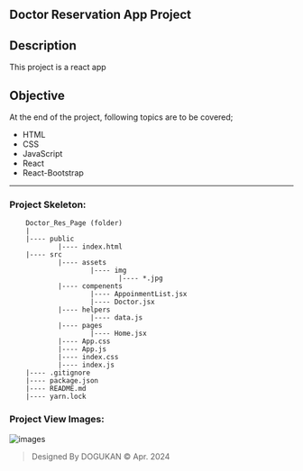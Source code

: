 ## Doctor Reservation App Project

## Description
This project is a react app

## Objective
At the end of the project, following topics are to be covered;
* HTML
* CSS
* JavaScript
* React
* React-Bootstrap

-----

### Project Skeleton:

```
    Doctor_Res_Page (folder)
    |
    |---- public
            |---- index.html
    |---- src
            |---- assets
                    |---- img
                           |---- *.jpg
            |---- compenents
                    |---- AppoinmentList.jsx
                    |---- Doctor.jsx
            |---- helpers
                    |---- data.js
            |---- pages
                    |---- Home.jsx
            |---- App.css
            |---- App.js
            |---- index.css                                
            |---- index.js                                   
    |---- .gitignore
    |---- package.json
    |---- README.md
    |---- yarn.lock
```

### Project View Images:

![images](./src/assets/)

> Designed By DOGUKAN © Apr. 2024